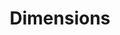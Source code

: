 ---
bigquery: https://console.cloud.google.com/bigquery?p=covid-19-dimensions-ai&page=table&d=data&t=publications
contributors: Digital Science, https://www.digital-science.com/
cost: Free for personal, non-commercial use.
description: Dimensions contains more than 100 million publications, ranging from
  articles published in scholarly journals, books and book chapters, to preprints
  and conference proceedings. All publications are contextualized with linked data
  sets, funding, publications, patents, clinical trials, and policy documents. You
  can also view associated categories, funders, institutions, and researcher profiles.
documentation: https://docs.dimensions.ai/bigquery/index.html
last_edit: 04/11/2022, 20:02:33
location: https://www.dimensions.ai/products/free/
maintained_by: Digital Science, https://www.digital-science.com/
schema_fields:
- category_uoa
- funding_amount
- legal_events
- registry
- cited_by_ids
- original_assignee_orgs
- arxiv_id
- start_date
- date_inserted
- date_modified
- citation_string
- category_hrcs_rac
- grant_number
- volume
- end_date
- current_assignee_orgs
- funder_org_state_codes
- funder_org
- category_icrp_ct
- funding_nzd
- open_access_categories_v2
- resulting_publication_ids
- funding_cad
- journal
- funding_details
- links
- conditions
- altmetrics
- research_org_countries
- clinical_trial_ids
- funder_org_countries
- supporting_grant_ids
- categories
- filing_date
- acronym
- associated_publication_arxiv_id
- aliases
- funding_usd
- pmid
- conference
- expiration_year
- original_abstract
- mesh_headings
- start_year
- category_hra
- publisher
- publication_date
- funder_orgs
- granted_date
- filing_year
- ipcr
- original_assignee
- year
- inventor_names
- relationships
- associated_publication_doi
- application_number
- category_rcdc
- jurisdiction
- reference_ids
- assignee_orgs
- proceedings_title
- research_org_cities
- research_orgs
- category_sdg
- repository_name
- category_bra
- date_print
- filing_status
- kind
- subtitles
- original_assignee_countries
- email_address
- created_date
- category_icrp_cso
- funding_cny
- interventions
- foa_number
- current_assignee
- linkout
- priority_date
- journal_lists
- citations_count
- expiration_date
- pmcid
- acknowledgements
- established
- mesh_terms
- id
- family_count
- pages
- category_hrcs_hc
- resulting_publication_doi
- organisation_details
- description
- legal_status
- status
- funder_org_cities
- publication_year
- researcher_ids
- funding_currency
- issue
- open_access_categories
- associated_publication_id
- family_id
- title
- funding_aud
- original_title
- granted_year
- associated_grant_ids
- authors
- phase
- patent_ids
- doi
- gender
- labels
- research_org_state_codes
- assignee_countries
- date_online
- book_series_title
- eisbn
- publication_ids
- priority_year
- concepts
- funder_org_acronyms
- end_year
- cpc
- brief_title
- wikipedia_url
- address
- date_imported_gbq
- language
- funder_countries
- funding_gbp
- repository_url
- current_assignee_countries
- funding_chf
- funding_eur
- license
- abstract
- metrics
- research_org_city_names
- date
- types
- family_members_ids
- type
- funding_jpy
- citations
- embargo_date
- book_title
- external_ids
- date_normal
- associated_publication_pmid
- investigators
- research_org_state_names
- parent_id
- acronyms
- isbn
- source_id
- research_org_country_names
- repository_id
- name
- editors
- active_years
- category_for
shortname: dimensions
tags:
- scholarly literature
- patents
- funding
- clinical trials
- academic profiles
terms_of_use: 'Use of both the Dimensions COVID-19 dataset and full Dimensions dataset
  are subject to the Dimensions Terms of use: https://www.dimensions.ai/policies-terms-legal '
title: Dimensions
uuid: dcff88bd-fe6b-4fdb-8159-809bf9d7bc1c
---